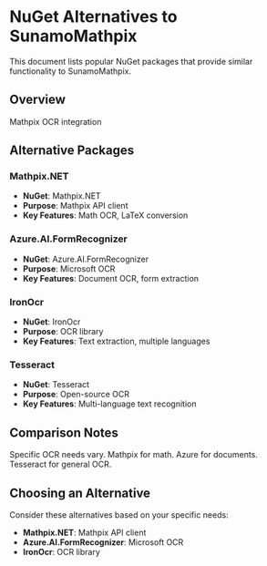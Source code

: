 # NuGet Alternatives to SunamoMathpix

This document lists popular NuGet packages that provide similar functionality to SunamoMathpix.

## Overview

Mathpix OCR integration

## Alternative Packages

### Mathpix.NET
- **NuGet**: Mathpix.NET
- **Purpose**: Mathpix API client
- **Key Features**: Math OCR, LaTeX conversion

### Azure.AI.FormRecognizer
- **NuGet**: Azure.AI.FormRecognizer
- **Purpose**: Microsoft OCR
- **Key Features**: Document OCR, form extraction

### IronOcr
- **NuGet**: IronOcr
- **Purpose**: OCR library
- **Key Features**: Text extraction, multiple languages

### Tesseract
- **NuGet**: Tesseract
- **Purpose**: Open-source OCR
- **Key Features**: Multi-language text recognition

## Comparison Notes

Specific OCR needs vary. Mathpix for math. Azure for documents. Tesseract for general OCR.

## Choosing an Alternative

Consider these alternatives based on your specific needs:
- **Mathpix.NET**: Mathpix API client
- **Azure.AI.FormRecognizer**: Microsoft OCR
- **IronOcr**: OCR library
